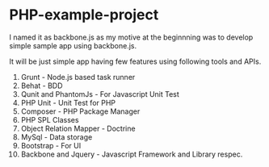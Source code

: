 PHP-example-project
===================

I named it as backbone.js as my motive at the beginnning was to develop 
simple sample app using backbone.js. 

It will be just simple app having few features using following tools and APIs. 

1. Grunt - Node.js based task runner 
2. Behat - BDD
3. Qunit and PhantomJs - For Javascript Unit Test
4. PHP Unit - Unit Test for PHP
5. Composer - PHP Package Manager
6. PHP SPL Classes 
7. Object Relation Mapper - Doctrine
8. MySql - Data storage
9. Bootstrap - For UI
10. Backbone and Jquery - Javascript Framework and Library respec.







